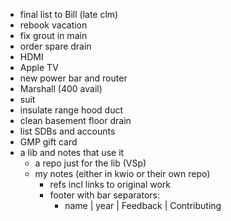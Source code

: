 - final list to Bill (late clm)
- rebook vacation
- fix grout in main
- order spare drain
- HDMI
- Apple TV
- new power bar and router
- Marshall (400 avail)
- suit
- insulate range hood duct
- clean basement floor drain
- list SDBs and accounts
- GMP gift card
- a lib and notes that use it
  - a repo just for the lib (VSp)
  - my notes (either in kwio or their own repo)
    - refs incl links to original work
    - footer with bar separators:
      - name | year | Feedback | Contributing
